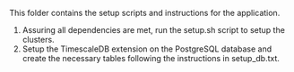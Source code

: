 This folder contains the setup scripts and instructions for the application.

1. Assuring all dependencies are met, run the setup.sh script to setup the clusters.
2. Setup the TimescaleDB extension on the PostgreSQL database and create the necessary tables following the instructions in setup_db.txt.
